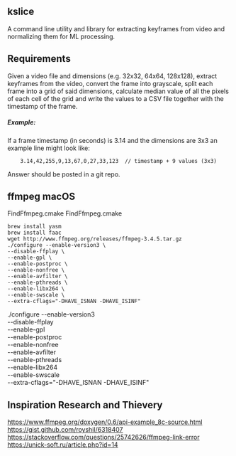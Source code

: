 kslice
------

A command line utility and library for extracting keyframes from video and normalizing them for ML processing.

## Requirements

Given a video file and dimensions (e.g. 32x32, 64x64, 128x128), extract keyframes from the video, convert the frame into grayscale, split each frame into a grid of said dimensions, calculate median value of all the pixels of each cell of the grid and write the values to a CSV file together with the timestamp of the frame.

##### Example:

If a frame timestamp (in seconds) is 3.14 and the dimensions are 3x3 an example line might look like:

`    3.14,42,255,9,13,67,0,27,33,123  // timestamp + 9 values (3x3)`

Answer should be posted in a git repo.


ffmpeg macOS
------------


FindFfmpeg.cmake
FindFfmpeg.cmake


```
brew install yasm
brew install faac
wget http://www.ffmpeg.org/releases/ffmpeg-3.4.5.tar.gz
./configure --enable-version3 \
--disable-ffplay \
--enable-gpl \
--enable-postproc \
--enable-nonfree \
--enable-avfilter \
--enable-pthreads \
--enable-libx264 \
--enable-swscale \
--extra-cflags="-DHAVE_ISNAN -DHAVE_ISINF"
```

./configure --enable-version3 \
--disable-ffplay \
--enable-gpl \
--enable-postproc \
--enable-nonfree \
--enable-avfilter \
--enable-pthreads \
--enable-libx264 \
--enable-swscale \
--extra-cflags="-DHAVE_ISNAN -DHAVE_ISINF"

Inspiration Research and Thievery
---------------------------------
https://www.ffmpeg.org/doxygen/0.6/api-example_8c-source.html
https://gist.github.com/royshil/6318407
https://stackoverflow.com/questions/25742626/ffmpeg-link-error
https://unick-soft.ru/article.php?id=14